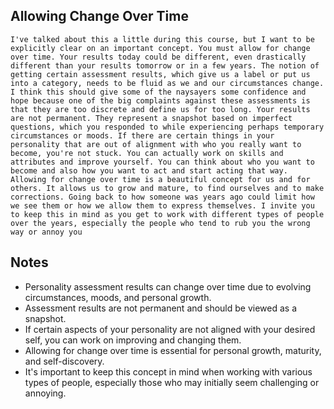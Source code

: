 ## Allowing Change Over Time
```
I've talked about this a little during this course, but I want to be explicitly clear on an important concept. You must allow for change over time. Your results today could be different, even drastically different than your results tomorrow or in a few years. The notion of getting certain assessment results, which give us a label or put us into a category, needs to be fluid as we and our circumstances change. I think this should give some of the naysayers some confidence and hope because one of the big complaints against these assessments is that they are too discrete and define us for too long. Your results are not permanent. They represent a snapshot based on imperfect questions, which you responded to while experiencing perhaps temporary circumstances or moods. If there are certain things in your personality that are out of alignment with who you really want to become, you're not stuck. You can actually work on skills and attributes and improve yourself. You can think about who you want to become and also how you want to act and start acting that way. Allowing for change over time is a beautiful concept for us and for others. It allows us to grow and mature, to find ourselves and to make corrections. Going back to how someone was years ago could limit how we see them or how we allow them to express themselves. I invite you to keep this in mind as you get to work with different types of people over the years, especially the people who tend to rub you the wrong way or annoy you
```

## Notes
- Personality assessment results can change over time due to evolving circumstances, moods, and personal growth.
- Assessment results are not permanent and should be viewed as a snapshot.
- If certain aspects of your personality are not aligned with your desired self, you can work on improving and changing them.
- Allowing for change over time is essential for personal growth, maturity, and self-discovery.
- It's important to keep this concept in mind when working with various types of people, especially those who may initially seem challenging or annoying.